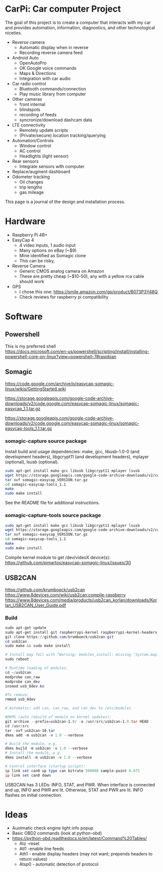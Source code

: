 # CarPi: Car computer Project
The goal of this project is to create a computer that interacts with my car and provides automation, information, diagnostics, and other technological niceties.
- Reverse camera
	- Automatic display when in reverse
	- Recording reverse camera feed
- Android Auto
	- OpenAutoPro
	- OK Google voice commands
	- Maps & Directions
	- Integration with car audio
- Car radio control
	- Bluetooth commands/connection
	- Play music library from computer
- Other cameras
	- front internal
	- blindspots
	- recording of feeds
	- syncronize/download dashcam data
- LTE connectivity
	- Remotely update scripts
	- (Private/secure) location tracking/querying
- Automation/Controls
	- Window control
	- AC control
	- Headlights (light sensor)
- Rear sensors
	- Integrate sensors with computer
- Replace/augment dashboard
- Odometer tracking
	- Oil changes
	- trip lengths
	- gas mileage

This page is a journal of the design and installation process.

# Hardware
- Raspberry Pi 4B+
- EasyCap 4
	- 4 video inputs, 1 audio input
	- Many options on eBay (~$9)
	- Mine identified as Somagic clone
	- This can be risky, 
- Reverse Camera
	- Generic CMOS analog camera on Amazon
	- These are pretty cheap (~$10-50), any with a yellow rca cable should work
- GPS
	- I chose this one: https://smile.amazon.com/gp/product/B073P3Y48Q
	- Check reviews for raspberry pi compatibility

# Software

## Powershell
This is my preferred shell  
https://docs.microsoft.com/en-us/powershell/scripting/install/installing-powershell-core-on-linux?view=powershell-7#raspbian

## Somagic

https://code.google.com/archive/p/easycap-somagic-linux/wikis/GettingStarted.wiki  

https://storage.googleapis.com/google-code-archive-downloads/v2/code.google.com/easycap-somagic-linux/somagic-easycap_1.1.tar.gz  

https://storage.googleapis.com/google-code-archive-downloads/v2/code.google.com/easycap-somagic-linux/somagic-easycap-tools_1.1.tar.gz  

### somagic-capture source package
Install build and usage dependencies: make, gcc, libusb-1.0-0 (and development headers), libgcrypt11 (and development headers), mplayer (optional), lsusb (optional).
```bash
sudo apt-get install make gcc libusb libgcrypt11 mplayer lsusb
wget https://storage.googleapis.com/google-code-archive-downloads/v2/code.google.com/easycap-somagic-linux/somagic-easycap_1.1.tar.gz
tar xvf somagic-easycap_VERSION.tar.gz
cd somagic-easycap-tools_1.1
make
sudo make install
```
See the README file for additional instructions.


### somagic-capture-tools source package

```bash
sudo apt-get install make gcc libusb libgcrypt11 mplayer lsusb
wget https://storage.googleapis.com/google-code-archive-downloads/v2/code.google.com/easycap-somagic-linux/somagic-easycap_1.1.tar.gz
tar xvf somagic-easycap_VERSION.tar.gz
cd somagic-easycap-tools_1.1
make
sudo make install
```
Compile kernel module to get /dev/videoX device(s): https://github.com/pimartos/easycap-somagic-linux/issues/30

## USB2CAN
https://github.com/krumboeck/usb2can  
https://www.8devices.com/wiki/usb2can:compile-raspberry  
https://www.8devices.com/media/products/usb2can_korlan/downloads/Korlan_USB2CAN_User_Guide.pdf  

### Build
```powershell
sudo apt-get update
sudo apt-get install git raspberrypi-kernel raspberrypi-kernel-headers can-utils
git clone https://github.com/krumboeck/usb2can.git
cd usb2can
sudo make && sudo make install

# Install may fail with “Warning: modules_install: missing 'System.map' file. Skipping depmod”. See https://raspberrypi.stackexchange.com/questions/761/how-do-i-load-a-module-at-boot-time, but the DKMS should supercede this
sudo reboot

# Runtime loading of modules:
cd ~/usb2can
modprobe can_raw
modprobe can_dev
insmod usb_8dev.ko

#To remove:
rmmod usb_8dev

# Automatic: add can, can_raw, and can_dev to /etc/modules

#DKMS (auto rebuild of module on kernel updates):
git archive --prefix=usb2can-1.0/ -o /usr/src/usb2can-1.0.tar HEAD
cd /usr/src
tar -xvf usb2can-10.tar
dkms add -m usb2can -v 1.0 --verbose

# Build the module, e.g.
dkms build -m usb2can -v 1.0 --verbose
# Install the module, e.g.
dkms install -m usb2can -v 1.0 --verbose

# Control interface (startup script):
ip link set can0 up type can bitrate 500000 sample-point 0.875
ip link set can0 down
```
USB2CAN has 3 LEDs: INFO, STAT, and PWR. When interface is connected and up, INFO and PWR are lit. Otherwise, STAT and PWR are lit. INFO flashes on initial connection.

# Ideas
- Auotmatic check engine light info popup
- Basic OBD2 commands (look at python-obd)
- https://python-obd.readthedocs.io/en/latest/Command%20Tables/
	- Atz -reset
    - Atl1 -enable line feeds
    - Ath1 - enable display headers (may not want; prepends headers to return values)
    - Atsp0 - automatic detection of protocol

